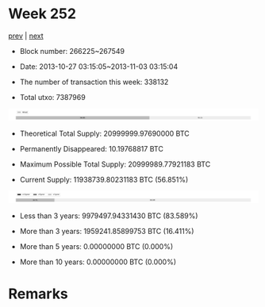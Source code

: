 # Week 252

[prev](week0251.md) | [next](week0253.md)

- Block number: 266225~267549

- Date: 2013-10-27 03:15:05~2013-11-03 03:15:04

- The number of transaction this week: 338132

- Total utxo: 7387969

![](../images/mined_week0252.png)

- Theoretical Total Supply: 20999999.97690000 BTC

- Permanently Disappeared: 10.19768817 BTC

- Maximum Possible Total Supply: 20999989.77921183 BTC

- Current Supply: 11938739.80231183 BTC (56.851%)

![](../images/year_week0252.png)


- Less than 3 years: 9979497.94331430 BTC (83.589%)

- More than 3 years: 1959241.85899753 BTC (16.411%)

- More than 5 years: 0.00000000 BTC (0.000%)

- More than 10 years: 0.00000000 BTC (0.000%)

# Remarks

